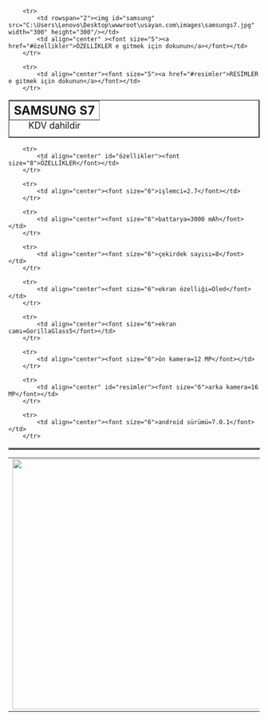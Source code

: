 <!DOCTYPE html PUBLIC "-//W3C//DTD XHTML 1.0 Transitional//EN" "http://www.w3.org/TR/xhtml1/DTD/xhtml1-transitional.dtd">
<html xmlns="http://www.w3.org/1999/xhtml" xml:lang="en">
<head>
	<meta http-equiv="Content-Type" content="text/html;charset=UTF-8" />
	<title>SAMSUNG S7</title>
</head>
<body>

<table border="2" align="center">
	<caption align="bottom" ><font size="4">KDV dahildir</font></caption><br/>
		<tr>
			<th colspan="2"><font size="5">SAMSUNG S7</font></th>
		</tr>
		
		<tr>
			<td rowspan="2"><img id="samsung" src="C:\Users\Lenovo\Desktop\wwwroot\usayan.com\images\samsungs7.jpg" width="300" height="300"/></td>
			<td align="center" ><font size="5"><a href="#özellikler">ÖZELLİKLER e gitmek için dokunun</a></font></td>
		</tr>
		
		<tr>
			<td align="center"><font size="5"><a href="#resimler">RESİMLER e gitmek için dokunun</a></font></td>
		</tr>
		
		
</table>

<table align="center" border="2">

		<tr>
			<td align="center" id="özellikler"><font size="8">ÖZELLİKLER</font></td>
		</tr>
		
		<tr>
			<td align="center"><font size="6">işlemci=2.7</font></td>
		</tr>
		
		<tr>
			<td align="center"><font size="6">battarya=3000 mAh</font></td>
		</tr>
		
		<tr>
			<td align="center"><font size="6">çekirdek sayısı=8</font></td>
		</tr>
		
		<tr>
			<td align="center"><font size="6">ekran özelliği=Oled</font></td>
		</tr>
		
		<tr>
			<td align="center"><font size="6">ekran camı=GorillaGlass5</font></td>
		</tr>
		
		<tr>
			<td align="center"><font size="6">ön kamera=12 MP</font></td>
		</tr>
		
		<tr>
			<td align="center" id="resimler"><font size="6">arka kamera=16 MP</font></td>
		</tr>
		
		<tr>
			<td align="center"><font size="6">android sürümü=7.0.1</font></td>
		</tr>
		
</table>

<table>
		<tr>
			<td><img src="C:\Users\Lenovo\Desktop\wwwroot\usayan.com\images\samsungs7.jpg" width="500" height="500"/></td>
			<td><img src="C:\Users\Lenovo\Desktop\wwwroot\usayan.com\images\samsungs7+2.jpg"width="420" height="490"/></td>
			<td><img src="C:\Users\Lenovo\Desktop\wwwroot\usayan.com\images\samsungs7+3.png"width="300" height="500"/></td>
		</tr>
</table>
</body>
</html>
